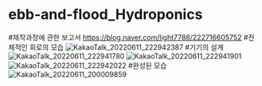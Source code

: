 # ebb-and-flood_Hydroponics
#제작과정에 관한 보고서
https://blog.naver.com/light7788/222716605752
#전체적인 회로의 모습
![KakaoTalk_20220611_222942387](https://user-images.githubusercontent.com/56916629/173190239-31ac4271-5327-4dbc-b2ed-2aa4f9fe3eb3.jpg)
#기기의 설계
![KakaoTalk_20220611_222941780](https://user-images.githubusercontent.com/56916629/173190364-5e4d6adf-75b4-4034-97e2-c0b2c5a816e6.png)
![KakaoTalk_20220611_222941901](https://user-images.githubusercontent.com/56916629/173190366-3a16e5dc-7c25-411d-aaf1-5ed2efc4a813.jpg)
![KakaoTalk_20220611_222942022](https://user-images.githubusercontent.com/56916629/173190369-04e64c1d-7439-449d-9006-9f445f15b595.jpg)
#완성된 모습
![KakaoTalk_20220611_200009859](https://user-images.githubusercontent.com/56916629/173190401-d5e71dd2-55f8-4b9e-b1de-a3a86b913256.jpg)
